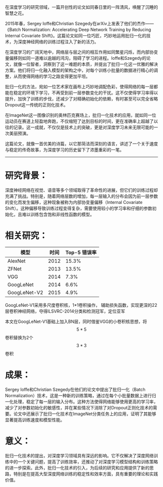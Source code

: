 在深度学习的研究领域，一篇开创性的论文如同春日里的一阵清风，唤醒了沉睡的智慧之花。

2015年春，Sergey Ioffe和Christian Szegedy在arXiv上发表了他们的杰作——《Batch Normalization: Accelerating Deep Network Training by Reducing Internal Covariate Shift》。这篇论文如同一位巧匠，巧妙地运用批归一化的技术，为深度神经网络的训练过程注入了新的活力。

在深度学习的广阔天地中，网络层与层之间的相互作用如同繁星闪烁，而内部协变量偏移则如同一道难以逾越的鸿沟，阻碍了学习的进程。Ioffe和Szegedy的论文，就像一位智者，洞察到了这一难题的本质，并提出了批归一化这一优雅的解决方案。他们将归一化融入模型的架构之中，对每个训练小批量的数据进行精心的调整，从而使得网络的学习之路变得更加平坦。

批归一化的方法，宛如一位艺术家在画布上巧妙地调配色彩，使得网络的每一层都能在稳定的环境下学习，不再受到前一层参数变化的干扰。这不仅使得学习率得以提升，加快了训练的步伐，还减少了对精确初始化的依赖，有时甚至可以完全省略Dropout这一传统的正则化技术。

在ImageNet这一图像识别的奥林匹克赛场上，批归一化技术的应用，就如同一位运动员在赛道上轻盈地奔跑，不仅缩短了达到目标的时间，更在准确率上超越了以往的记录。这一成就，不仅仅是技术上的突破，更是对深度学习未来无限可能的一次美丽预演。

这篇论文，就像一首优美的诗篇，以它那简洁而深刻的语言，讲述了一个关于速度与稳定的传奇故事，为深度学习的历史留下了浓墨重彩的一笔。

---

# 研究背景：
深度神经网络在视觉、语音等多个领域取得了革命性的进展，但它们的训练过程却充满了挑战。特别是，随着网络层数的增加，每一层输入的分布会因为前一层参数的变化而发生偏移，这种现象被称为内部协变量偏移（Internal Covariate Shift）。这种偏移导致训练过程变得复杂，需要使用较小的学习率和仔细的参数初始化，且难以训练包含饱和非线性函数的模型。

# 相关研究：

| 模型       | 时间 | Top-5 错误率 |
|------------|------|--------------|
| AlexNet    | 2012 | 15.3%        |
| ZFNet      | 2013 | 13.5%        |
| VGG        | 2014 | 7.3%         |
| GoogLeNet  | 2014 | 6.6%         |
| GoogLeNet-V2| 2015 | 4.9%         |
GoogLeNet-V1采用多尺度卷积核，1*1卷积操作， 辅助损失函数，实现更深的22层卷积神经网络，夺得ILSVRC-2014分类和检测冠军，定位亚军

本文在GoogLeNet-V1基础上加入BN层，同时借鉴VGG的小卷积核思想，将$$5*5$$卷积替换为2个$$3*3$$卷积

# 成果：
Sergey Ioffe和Christian Szegedy在他们的论文中提出了批归一化（Batch Normalization）技术，这是一种新的训练策略，通过在每个小批量数据上进行归一化处理，稳定了每一层的输入分布。这种方法使得网络能够使用更高的学习率，减少了对参数初始化的敏感性，并在某些情况下消除了对Dropout正则化技术的需要。论文中还展示了批归一化技术在ImageNet分类任务上的应用，证明了其能够显著提高训练速度和模型性能。

# 意义：
批归一化技术的提出，对深度学习领域具有深远的影响。它不仅解决了深度网络训练中的一个关键问题，提高了训练效率，还推动了对深度学习模型结构和训练策略的进一步探索。此外，批归一化技术的引入，为后续的研究和应用提供了新的思路，特别是在提高大型深度网络训练的稳定性和效率方面，具有重要的理论和实践价值。
